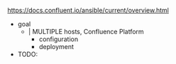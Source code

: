 https://docs.confluent.io/ansible/current/overview.html

* goal
  * | MULTIPLE hosts, Confluence Platform
    * configuration
    * deployment 
* TODO:
